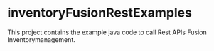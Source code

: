 # inventoryFusionRestExamples
This project contains the example java code to call Rest APIs Fusion Inventorymanagement.
